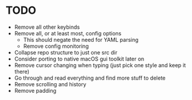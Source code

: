 # TODO

* Remove all other keybinds
* Remove all, or at least most, config options
    * This should negate the need for YAML parsing
    * Remove config monitoring
* Collapse repo structure to just one src dir
* Consider porting to native macOS gui toolkit later on
* Remove cursor changing when typing (just pick one style and keep it there)
* Go through and read everything and find more stuff to delete
* Remove scrolling and history
* Remove padding
